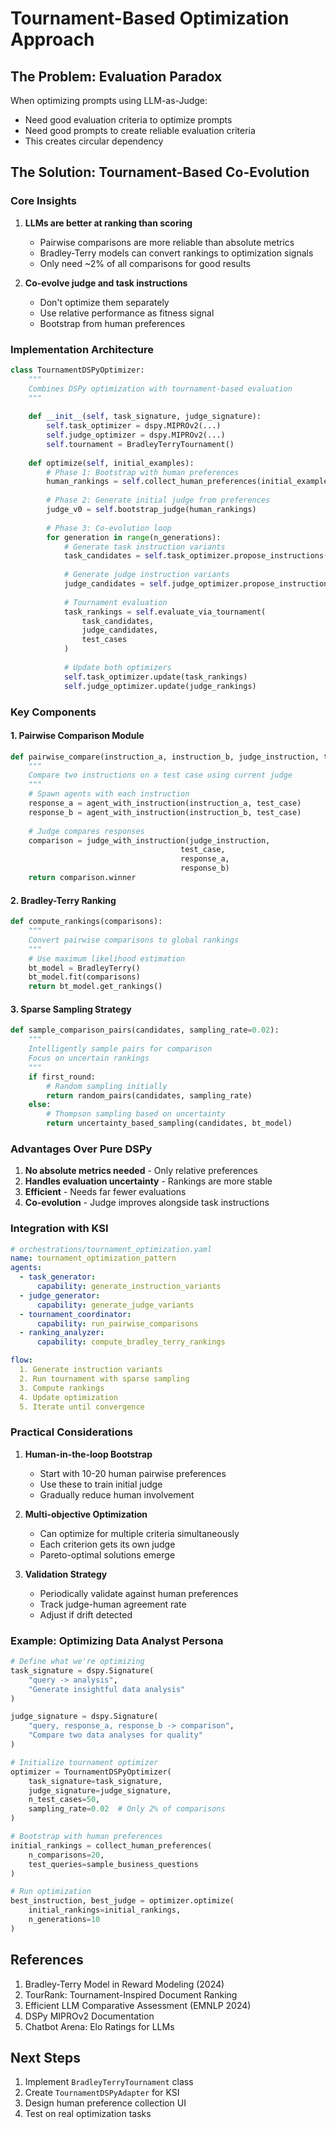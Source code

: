 # Tournament-Based Optimization Approach

## The Problem: Evaluation Paradox

When optimizing prompts using LLM-as-Judge:
- Need good evaluation criteria to optimize prompts
- Need good prompts to create reliable evaluation criteria
- This creates circular dependency

## The Solution: Tournament-Based Co-Evolution

### Core Insights

1. **LLMs are better at ranking than scoring**
   - Pairwise comparisons are more reliable than absolute metrics
   - Bradley-Terry models can convert rankings to optimization signals
   - Only need ~2% of all comparisons for good results

2. **Co-evolve judge and task instructions**
   - Don't optimize them separately
   - Use relative performance as fitness signal
   - Bootstrap from human preferences

### Implementation Architecture

```python
class TournamentDSPyOptimizer:
    """
    Combines DSPy optimization with tournament-based evaluation
    """
    
    def __init__(self, task_signature, judge_signature):
        self.task_optimizer = dspy.MIPROv2(...)
        self.judge_optimizer = dspy.MIPROv2(...)
        self.tournament = BradleyTerryTournament()
    
    def optimize(self, initial_examples):
        # Phase 1: Bootstrap with human preferences
        human_rankings = self.collect_human_preferences(initial_examples)
        
        # Phase 2: Generate initial judge from preferences
        judge_v0 = self.bootstrap_judge(human_rankings)
        
        # Phase 3: Co-evolution loop
        for generation in range(n_generations):
            # Generate task instruction variants
            task_candidates = self.task_optimizer.propose_instructions()
            
            # Generate judge instruction variants
            judge_candidates = self.judge_optimizer.propose_instructions()
            
            # Tournament evaluation
            task_rankings = self.evaluate_via_tournament(
                task_candidates, 
                judge_candidates,
                test_cases
            )
            
            # Update both optimizers
            self.task_optimizer.update(task_rankings)
            self.judge_optimizer.update(judge_rankings)
```

### Key Components

#### 1. Pairwise Comparison Module
```python
def pairwise_compare(instruction_a, instruction_b, judge_instruction, test_case):
    """
    Compare two instructions on a test case using current judge
    """
    # Spawn agents with each instruction
    response_a = agent_with_instruction(instruction_a, test_case)
    response_b = agent_with_instruction(instruction_b, test_case)
    
    # Judge compares responses
    comparison = judge_with_instruction(judge_instruction, 
                                      test_case, 
                                      response_a, 
                                      response_b)
    return comparison.winner
```

#### 2. Bradley-Terry Ranking
```python
def compute_rankings(comparisons):
    """
    Convert pairwise comparisons to global rankings
    """
    # Use maximum likelihood estimation
    bt_model = BradleyTerry()
    bt_model.fit(comparisons)
    return bt_model.get_rankings()
```

#### 3. Sparse Sampling Strategy
```python
def sample_comparison_pairs(candidates, sampling_rate=0.02):
    """
    Intelligently sample pairs for comparison
    Focus on uncertain rankings
    """
    if first_round:
        # Random sampling initially
        return random_pairs(candidates, sampling_rate)
    else:
        # Thompson sampling based on uncertainty
        return uncertainty_based_sampling(candidates, bt_model)
```

### Advantages Over Pure DSPy

1. **No absolute metrics needed** - Only relative preferences
2. **Handles evaluation uncertainty** - Rankings are more stable
3. **Efficient** - Needs far fewer evaluations
4. **Co-evolution** - Judge improves alongside task instructions

### Integration with KSI

```yaml
# orchestrations/tournament_optimization.yaml
name: tournament_optimization_pattern
agents:
  - task_generator: 
      capability: generate_instruction_variants
  - judge_generator:
      capability: generate_judge_variants
  - tournament_coordinator:
      capability: run_pairwise_comparisons
  - ranking_analyzer:
      capability: compute_bradley_terry_rankings

flow:
  1. Generate instruction variants
  2. Run tournament with sparse sampling
  3. Compute rankings
  4. Update optimization
  5. Iterate until convergence
```

### Practical Considerations

1. **Human-in-the-loop Bootstrap**
   - Start with 10-20 human pairwise preferences
   - Use these to train initial judge
   - Gradually reduce human involvement

2. **Multi-objective Optimization**
   - Can optimize for multiple criteria simultaneously
   - Each criterion gets its own judge
   - Pareto-optimal solutions emerge

3. **Validation Strategy**
   - Periodically validate against human preferences
   - Track judge-human agreement rate
   - Adjust if drift detected

### Example: Optimizing Data Analyst Persona

```python
# Define what we're optimizing
task_signature = dspy.Signature(
    "query -> analysis",
    "Generate insightful data analysis"
)

judge_signature = dspy.Signature(
    "query, response_a, response_b -> comparison",
    "Compare two data analyses for quality"
)

# Initialize tournament optimizer
optimizer = TournamentDSPyOptimizer(
    task_signature=task_signature,
    judge_signature=judge_signature,
    n_test_cases=50,
    sampling_rate=0.02  # Only 2% of comparisons
)

# Bootstrap with human preferences
initial_rankings = collect_human_preferences(
    n_comparisons=20,
    test_queries=sample_business_questions
)

# Run optimization
best_instruction, best_judge = optimizer.optimize(
    initial_rankings=initial_rankings,
    n_generations=10
)
```

## References

1. Bradley-Terry Model in Reward Modeling (2024)
2. TourRank: Tournament-Inspired Document Ranking
3. Efficient LLM Comparative Assessment (EMNLP 2024)
4. DSPy MIPROv2 Documentation
5. Chatbot Arena: Elo Ratings for LLMs

## Next Steps

1. Implement `BradleyTerryTournament` class
2. Create `TournamentDSPyAdapter` for KSI
3. Design human preference collection UI
4. Test on real optimization tasks